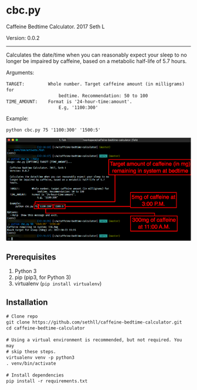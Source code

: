 # cbc.py 

Caffeine Bedtime Calculator. 2017 Seth L

Version: 0.0.2

---

Calculates the date/time when you can reasonably expect your sleep to no
longer be impaired by caffeine, based on a metabolic half-life of 5.7
hours.

Arguments:

    TARGET:         Whole number. Target caffeine amount (in milligrams) for
                        bedtime. Recommendation: 50 to 100
    TIME_AMOUNT:    Format is '24-hour-time:amount'.
                        E.g, '1100:300'

Example:

    python cbc.py 75 '1100:300' '1500:5'

![./img/showme.png](./img/showme.png)

## Prerequisites

1. Python 3 
2. pip (pip3, for Python 3)
3. virtualenv (`pip install virtualenv`)

## Installation 

    # Clone repo
    git clone https://github.com/sethll/caffeine-bedtime-calculator.git
    cd caffeine-bedtime-calculator

    # Using a virtual environment is recommended, but not required. You may
    # skip these steps. 
    virtualenv venv -p python3
    . venv/bin/activate

    # Install dependencies
    pip install -r requirements.txt

